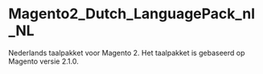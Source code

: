 # Magento2_Dutch_LanguagePack_nl_NL
Nederlands taalpakket voor Magento 2. Het taalpakket is gebaseerd op Magento versie 2.1.0.
